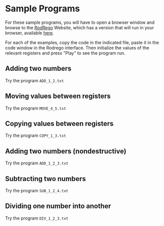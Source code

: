 # Sample Programs

For these sample programs, you will have to open a browser window and 
browse to the 
[RodRego](http://sites.tufts.edu/rodrego/) Website, 
which has a 
version that will run in your browser, available 
[here](https://rodrego.it.tufts.edu/).

For each of the examples, copy the code in the indicated file, 
paste it in the code window in the Rodrego interface. 
Then initialize the values of the relevant registers and press "Play"
to see the program run. 

## Adding two numbers

Try the program ```ADD_1_2.txt```

## Moving values between registers

Try the program ```MOVE_4_5.txt```

## Copying values between registers

Try the program ```COPY_1_3.txt```


## Adding two numbers (nondestructive)

Try the program ```ADD_1_2_3.txt```


## Subtracting two numbers


Try the program ```SUB_1_2_4.txt```


## Dividing one number into another


Try the program ```DIV_1_2_3.txt```


